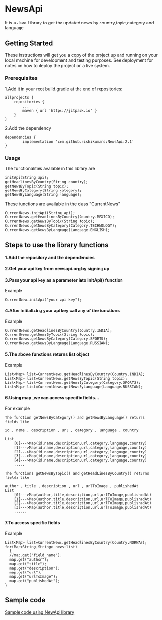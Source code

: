 # NewsApi

It is a Java Library to get the updated news by country,topic,category and language

## Getting Started

These instructions will get you a copy of the project up and running on your local machine for development and testing purposes. See deployment for notes on how to deploy the project on a live system.

### Prerequisites

1.Add it in your root build.gradle at the end of repositories:

	allprojects {
		repositories {
			...
			maven { url 'https://jitpack.io' }
		}
	}

 2.Add the dependency

	dependencies {
	        implementation 'com.github.rishikumars:NewsApi:2.1'
	}

### Usage

The functionalities avalable in this library are
  ```
  initApi(String api);
  getHeadlinesByCountry(String country);
  getNewsByTopic(String topic);
  getNewsByCategory(String category);
  getNewsByLanguage(String language);
```
These functions are available in the class "CurrentNews"

```
CurrentNews.initApi(String api);
CurrentNews.getHeadlinesByCountry(Country.MEXICO);
CurrentNews.getNewsByTopic(String topic);
CurrentNews.getNewsByCategory(Category.TECHNOLOGY);
CurrentNews.getNewsByLanguage(Language.ENGLISH);
```

## Steps to use the library functions

#### 1.Add the repository and the dependencies
#### 2.Get your api key from newsapi.org by signing up
#### 3.Pass your api key as a parameter into initApi() function
 
 Example 
 ```
 CurrentNew.initApi("your api key");
```
#### 4.After initializing your api key call any of the functions

Example
```
CurrentNews.getHeadlinesByCountry(Country.INDIA);
CurrentNews.getNewsByTopic(String topic);
CurrentNews.getNewsByCategory(Category.SPORTS);
CurrentNews.getNewsByLanguage(Language.RUSSIAN);
```

#### 5.The above functions returns list object

Example
```
List<Map> list=CurrentNews.getHeadlinesByCountry(Country.INDIA);
List<Map> list=CurrentNews.getNewsByTopic(String topic);
List<Map> list=CurrentNews.getNewsByCategory(Category.SPORTS);
List<Map> list=CurrentNews.getNewsByLanguage(Language.RUSSIAN);

```
#### 6.Using map ,we can access specific fields...

For example 
```
The function getNewsByCategory() and getNewsByLanguage() returns fields like 

id , name , description , url , category , language , country

List
    [0]--->Map(id,name,description,url,category,language,country)
    [1]--->Map(id,name,description,url,category,language,country)
    [2]--->Map(id,name,description,url,category,language,country)
    [3]--->Map(id,name,description,url,category,language,country)
    [4]--->Map(id,name,description,url,category,language,country)
    .....
```


```
The functions getNewsByTopic() and getHeadLinesByCountry() returns fields like

author , title , description , url , urlToImage , publishedAt 
List
    [0]--->Map(author,title,description,url,urlToImage,publishedAt)
    [1]--->Map(author,title,description,url,urlToImage,publishedAt)
    [2]--->Map(author,title,description,url,urlToImage,publishedAt)
    [3]--->Map(author,title,description,url,urlToImage,publishedAt)
    ......
```
#### 7.To access specific fields

Example 

```
List<Map> list=CurrentNews.getHeadlinesByCountry(Country.NORWAY);
for(Map<String,String> news:list)
  {
  //map.get("field_name");
  map.get("author");
  map.get("title");
  map.get("description");
  map.get("url");
  map.get("urlToImage");
  map.get("publishedAt");
}
```

## Sample code
[Sample code using NewApi library](https://github.com/rishikumars/sampleNews.git)

